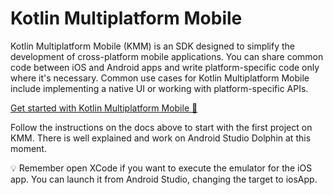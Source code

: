 # Kotlin Multiplatform Mobile

Kotlin Multiplatform Mobile (KMM) is an SDK designed to simplify the development of cross-platform mobile applications. You can share common code between iOS and Android apps and write platform-specific code only where it's necessary. Common use cases for Kotlin Multiplatform Mobile include implementing a native UI or working with platform-specific APIs.

[Get started with Kotlin Multiplatform Mobile :page_with_curl:](https://kotlinlang.org/docs/multiplatform-mobile-getting-started.html)

Follow the instructions on the docs above to start with the first project on KMM.
There is well explained and work on Android Studio Dolphin at this moment.

:bulb: Remember open XCode if you want to execute the emulator for the iOS app. You can launch it from Android Studio, changing the target to iosApp.